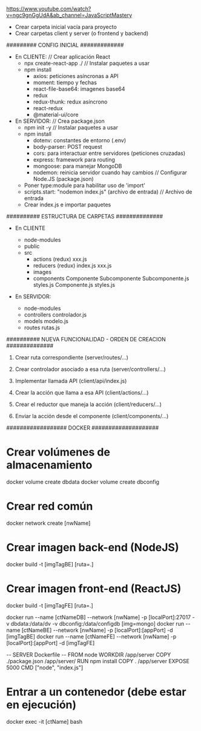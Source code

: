 https://www.youtube.com/watch?v=ngc9gnGgUdA&ab_channel=JavaScriptMastery

- Crear carpeta inicial vacía para proyecto
- Crear carpetas client y server (o frontend y backend)

######### CONFIG INICIAL #############
- En CLIENTE:
	// Crear aplicación React
	- npx create-react-app ./
	// Instalar paquetes a usar
	- npm install
		* axios: peticiones asíncronas a API
		* moment: tiempo y fechas
		* react-file-base64: imagenes base64
		* redux
		* redux-thunk: redux asíncrono
		* react-redux
		* @material-ui/core
- En SERVIDOR:
	// Crea package.json
	- npm init -y
	// Instalar paquetes a usar
	- npm install 
		* dotenv: constantes de entorno (.env)
		* body-parser: POST request
		* cors: para interactuar entre servidores (peticiones cruzadas)
		* express: framework para routing
		* mongoose: para manejar MongoDB
		* nodemon: reinicia servidor cuando hay cambios
	// Configurar Node.JS (package.json)
	- Poner type:module para habilitar uso de 'import'
	- scripts.start: "nodemon index.js" (archivo de entrada)
	// Archivo de entrada
	- Crear index.js e importar paquetes 

########## ESTRUCTURA DE CARPETAS ##############
- En CLIENTE
	* node-modules
	* public
	+ src
		+ actions (redux)
			xxx.js
		+ reducers (redux)
			index.js
			xxx.js
		+ images
		+ components
			Componente
				Subcomponente
					Subcomponente.js
					styles.js
				Componente.js
				styles.js

- En SERVIDOR:
	* node-modules
	+ controllers
		controlador.js
	+ models
		modelo.js
	+ routes
		rutas.js

########## NUEVA FUNCIONALIDAD - ORDEN DE CREACION ##############

1) Crear ruta correspondiente (server/routes/...)
2) Crear controlador asociado a esa ruta (server/controllers/...)

3) Implementar llamada API (client/api/index.js)
4) Crear la acción que llama a esa API (client/actions/...)
5) Crear el reductor que maneja la acción (client/reducers/...)
6) Enviar la acción desde el componente (client/components/...)

################## DOCKER ####################
# Crear volúmenes de almacenamiento
docker volume create dbdata
docker volume create dbconfig

# Crear red común
docker network create [nwName]

# Crear imagen back-end (NodeJS)
docker build -t [imgTagBE] [ruta=.]
# Crear imagen front-end (ReactJS)
docker build -t [imgTagFE] [ruta=.]

docker run --name [ctNameDB] --network [nwName] -p [localPort]:27017 -v dbdata:/data/dv -v dbconfig:/data/configdb [img=mongo]
docker run --name [ctNameBE] --network [nwName] -p [localPort]:[appPort] -d [imgTagBE]
docker run --name [ctNameFE] --network [nwName] -p [localPort]:[appPort] -d [imgTagFE]

-- SERVER Dockerfile --
FROM node
WORKDIR /app/server
COPY ./package.json /app/server/
RUN npm install
COPY . /app/server
EXPOSE 5000
CMD ["node", "index.js"]

# Entrar a un contenedor (debe estar en ejecución)
docker exec -it [ctName] bash